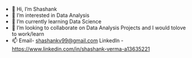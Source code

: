 - 👋 Hi, I’m Shashank
- 👀 I’m interested in Data Analysis
- 🌱 I’m currently learning Data Science 
- 💞️ I’m looking to collaborate on Data Analysis Projects and I would tolove to work/learn  
- 📫 Email- shashankv99@gmail.com   LinkedIn - https://www.linkedin.com/in/shashank-verma-a13635221
